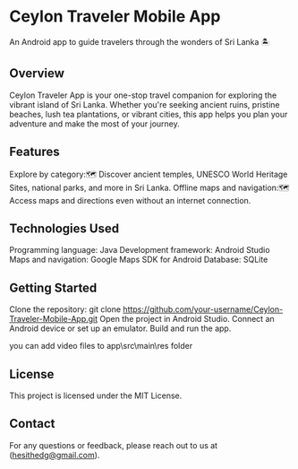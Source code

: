 
# Ceylon Traveler Mobile App

An Android app to guide travelers through the wonders of Sri Lanka 🏝️

## Overview

Ceylon Traveler App is your one-stop travel companion for exploring the vibrant island of Sri Lanka. Whether you're seeking ancient ruins, pristine beaches, lush tea plantations, or vibrant cities, this app helps you plan your adventure and make the most of your journey.

## Features

Explore by category:🗺️
Discover ancient temples, UNESCO World Heritage Sites, national parks, and more in Sri Lanka.
Offline maps and navigation:🗺️
Access maps and directions even without an internet connection.

## Technologies Used

Programming language: Java
Development framework: Android Studio
Maps and navigation: Google Maps SDK for Android
Database: SQLite

## Getting Started

Clone the repository: git clone https://github.com/your-username/Ceylon-Traveler-Mobile-App.git
Open the project in Android Studio.
Connect an Android device or set up an emulator.
Build and run the app.

you can add video files to app\src\main\res folder

## License

This project is licensed under the MIT License.


## Contact

For any questions or feedback, please reach out to us at (hesithedg@gmail.com).

